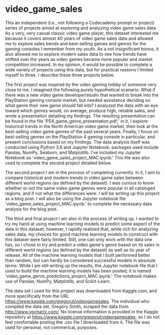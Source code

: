 # video_game_sales

This an independent (i.e., not following a Codecademy prompt or project) series of projects aimed at exploring and analyzing video game sales data. As a very, very casual classic video game player, this dataset interested me because it covers almost 40 years of video game sales data and allowed me to explore sales trends and best-selling games and genres for the gaming consoles I remember from my youth. As a not insignificant bonus, it also allowed me to explore modern sales data to see how trends have shifted over the years as video games became more popular and market competition increased. In my opinion, it would be possible to complete a wide variety of projects using this data, but for practical reasons I limited myself to three. I describe these three projects below.

The first project was inspired by the video gaming hobby of someone very close to me. I imagined the following purely hypothetical scenario: What if there was a new video game developer/studio that wanted to break into the PlayStation gaming console market, but needed assistance deciding on what genre their new game should fall into? I analyzed the data with an eye toward which genres would, on average, produce high, reliable sales, and wrote a presentation detailing my findings. The resulting presentation can be found in the file 'PS4_game_genre_presentation.pdf;' in it, I explore historical trends in the North American video game market, then look at the best-selling video game genres of the past several years. Finally, I focus on best-selling genres on the PlayStation 4 gaming console in particular, and present conclusions based on my findings. The data analysis itself was conducted using Python 3.8 and Jupyter Notebook; packages used include Pandas, NumPy, Seaborn, and Matplotlib. I've included my Jupyter Notebook as 'video_game_sales_project_MAC.ipynb.' This file was also used to complete the second project detailed below.

The second project I am in the process of completing currently. In it, I aim to compare historical and modern trends in video game sales between different world regions (as defined by the dataset). I was curious to know whether or not the same video game genres were popular in all cataloged regions, and if not what the differences were. I will be writing up this project as a blog post. I will also be using the Jupyter notebook file 'video_game_sales_project_MAC.ipynb.' to complete the necessary data analysis for the blog post. 

The third and final project I am also in the process of writing up. I wanted to try my hand at using machine learning models to predict some aspect of the data in this dataset; however, I rapidly realized that, while rich for analyzing sales data, my choices for good machine learning models to construct with this dataset were fairly limited. Still, one can only work with the data one has, so I chose to try and predict a video game's genre based on its sales in different world regions (as defined by the dataset) as well as its year of release. All of the machine learning models that I built performed better than random, but can hardly be considered successful models in absolute terms. While I am still writing up the results, the Jupyter notebook file that I used to build the machine learning models has been posted; it is named 'video_game_genre_predictions_project_MAC.ipynb.' The notebook makes use of Pandas, NumPy, Matplotlib, and Scikit-Learn.

The data set I used for this project was downloaded from Kaggle.com, and more speciifically from the URL https://www.kaggle.com/gregorut/videogamesales. The individual who compiled the data set, Gregory Smith, scraped the data from http://www.vgchartz.com/. No license information is provided in the Kaggle repository at https://www.kaggle.com/gregorut/videogamesales, so I do not feel comfortable posting the .csv file I downloaded from it. The file was used for personal, not commerical, purposes. 
